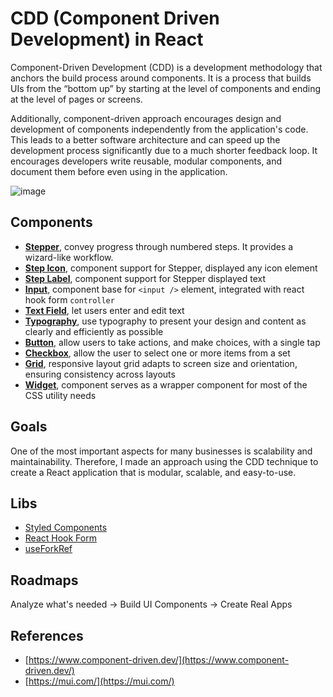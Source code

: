 # CDD (Component Driven Development) in React
Component-Driven Development (CDD) is a development methodology that anchors the build process around components. It is a process that builds UIs from the “bottom up” by starting at the level of components and ending at the level of pages or screens.

Additionally, component-driven approach encourages design and development of components independently from the application's code. This leads to a better software architecture and can speed up the development process significantly due to a much shorter feedback loop. It encourages developers write reusable, modular components, and document them before even using in the application. 


![image](screenshot.png)
## Components
- **[Stepper](src/components/Stepper)**, convey progress through numbered steps. It provides a wizard-like workflow.
- **[Step Icon](src/components/StepIcon)**, component support for Stepper, displayed any icon element
- **[Step Label](src/components/StepLabel/)**, component support for Stepper displayed text
- **[Input](src/components/InputBase/)**, component base for `<input />` element, integrated with react hook form `controller`
- **[Text Field](src/components/TextField/)**, let users enter and edit text
- **[Typography](src/components/Typography/)**, use typography to present your design and content as clearly and efficiently as possible
- **[Button](src/components/Button/)**, allow users to take actions, and make choices, with a single tap
- **[Checkbox](src/components/Checkbox/)**, allow the user to select one or more items from a set
- **[Grid](src/components/Grid/)**, responsive layout grid adapts to screen size and orientation, ensuring consistency across layouts
- **[Widget](src/components/Widget/)**, component serves as a wrapper component for most of the CSS utility needs

## Goals
One of the most important aspects for many businesses is scalability and maintainability.  Therefore, I made an approach using the CDD technique to create a React application that is modular, scalable, and easy-to-use.

## Libs
- [Styled Components](https://styled-components.com/)
- [React Hook Form](https://react-hook-form.com/)
- [useForkRef](https://react-hooks.org/docs/useForkRef)

## Roadmaps
Analyze what's needed -> Build UI Components -> Create Real Apps

## References
- [https://www.component-driven.dev/](https://www.component-driven.dev/)
- [https://mui.com/](https://mui.com/)